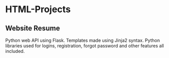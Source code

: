 # HTML-Projects

## Website Resume
Python web API using Flask.
Templates made using Jinja2 syntax.
Python libraries used for logins, registration, forgot password and other features all included.
